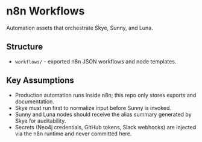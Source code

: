 # n8n Workflows

Automation assets that orchestrate Skye, Sunny, and Luna.

## Structure
- `workflows/` - exported n8n JSON workflows and node templates.

## Key Assumptions
- Production automation runs inside n8n; this repo only stores exports and documentation.
- Skye must run first to normalize input before Sunny is invoked.
- Sunny and Luna nodes should receive the alias summary generated by Skye for auditability.
- Secrets (Neo4j credentials, GitHub tokens, Slack webhooks) are injected via the n8n runtime and never committed here.
